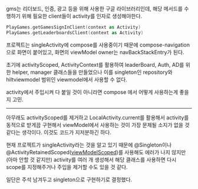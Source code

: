 gms는 리더보드, 인증, 광고 등을 위해 사용한 구글 라이브러리인데,
해당 메서드를 수행하기 위해 필요한 client들이 activity를 인자로 생성해야한다.
```kotlin
PlayGames.getGamesSignInClient(context as Activity)
PlayGames.getLeaderboardsClient(context as Activity)
```

프로젝트는 singleActivity에 compose를 사용중이기 때문에 compose-navigation으로 화면이 붙어있고,
화면의 viewModel owner는 navBackStackEntry가 된다.

초기에 activityScoped, ActivityContext를 활용하여 leaderBoard, Auth, AD를 위한 helper, manager 클래스들을 만들었으나 이를 singleton인 repository와 hiltviewmodel 범위인 viewmodel에서 사용할 수 없다.

activity에서 주입시켜 다 붙일 것이 아니라면 compose 에서 어떻게 사용하는게 좋을지 고민.
 - - - 

아무래도 activityScoped를 제거하고 LocalActivity.current를 활용해서 activity를 동적으로 받게끔 구현해서 viewModel에서 사용하는 것이 가장 문제될 소지가 없을 것 같다는 생각이다. 이것도 코드가 지저분하긴 하다.

현재 프로젝트가 singleActivity라는 것을 알고 있기 때문에 @Singleton이나 @ActivityRetainedScoped([viewModelScoped](https://developer.android.com/training/dependency-injection/hilt-jetpack?hl=ko#viewmodelscoped))를 사용해도 에러가 나지 않지만 (아마 안할 것 같지만) activity를 여러 개 생성해서 해당 클래스를 사용하면 다시 scope를 지정해주거나 주입을 제거할 수도 있을 것 같다.

일단은 주석 남겨두고 singleton으로 구현하기로 결정했다.
